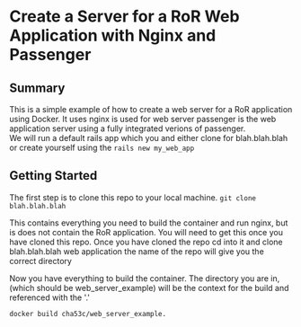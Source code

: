 # Create a Server for a RoR Web Application with Nginx and Passenger

## Summary
This is a simple example of how to create a web server for a RoR application using Docker. It uses nginx is used for web server
passenger is the web application server using a fully integrated verions of passenger.  
We will run a default rails app which you and either clone for blah.blah.blah or create yourself using the `rails new my_web_app`

## Getting Started
The first step is to clone this repo to your local machine.
`git clone blah.blah.blah`

This contains everything you need to build the container and run nginx, but is does not contain the RoR application. You will need to get this once you have cloned this repo. Once you have cloned the repo cd into it and clone blah.blah.blah web application the name of the repo will give you the correct directory

Now you have everything to build the container.  The directory you are in, (which should be web_server_example) will be the context for the build and referenced with the '.'

`docker build cha53c/web_server_example.`

